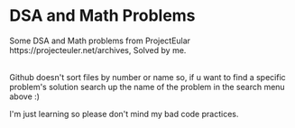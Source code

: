 <h1>DSA and Math Problems</h1>
Some DSA and Math problems from ProjectEular https://projecteuler.net/archives, Solved by me.<br><br>

Github doesn't sort files by number or name so, if u want to find a specific problem's solution search up the name of the problem in the search menu above :)

I'm just learning so please don't mind my bad code practices.